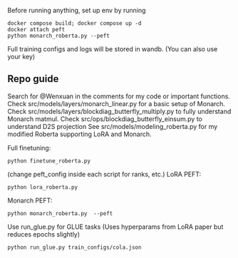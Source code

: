 Before running anything, set up env by running 
```
docker compose build; docker compose up -d
docker attach peft 
python monarch_roberta.py --peft
```
Full training configs and logs will be stored in wandb. (You can also use your key)

## Repo guide
Search for @Wenxuan in the comments for my code or important functions.
Check src/models/layers/monarch_linear.py for a basic setup of Monarch.
Check src/models/layers/blockdiag_butterfly_multiply.py to fully understand Monarch matmul.
Check src/ops/blockdiag_butterfly_einsum.py to understand D2S projection
See src/models/modeling_roberta.py for my modified Roberta supporting LoRA and Monarch.

Full finetuning: 
```
python finetune_roberta.py 
```
(change peft_config inside each script for ranks, etc.)
LoRA PEFT: 
```
python lora_roberta.py 
```
Monarch PEFT: 
``` 
python monarch_roberta.py  --peft
```
Use run_glue.py for GLUE tasks 
(Uses hyperparams from LoRA paper but reduces epochs slightly)
```
python run_glue.py train_configs/cola.json
``` 
